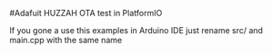 #Adafuit HUZZAH OTA test in PlatformIO

If you gone a use this examples in Arduino IDE just rename src/ and main.cpp with the same name
